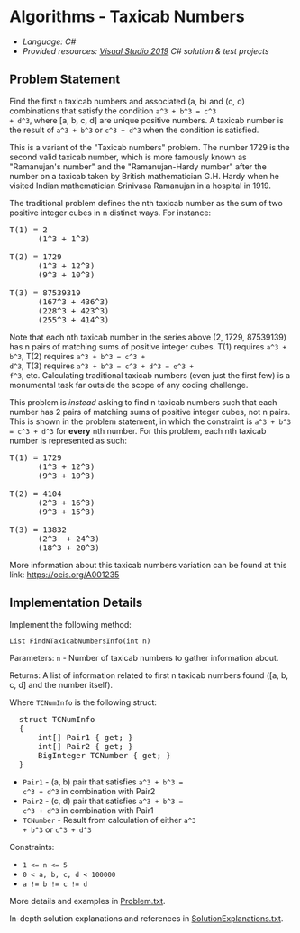 # Algorithms - Taxicab Numbers
- *Language: C#*
- *Provided resources: [Visual Studio 2019](https://docs.microsoft.com/en-us/visualstudio/releases/2019/release-notes) C# solution & test projects*

Problem Statement
-----------------

Find the first <code>n</code> taxicab numbers and associated (a, b) and (c, d) combinations that satisfy the condition <code>a^3 + b^3 = c^3 + d^3</code>, where [a, b, c, d] are unique positive numbers. A taxicab number is the result of <code>a^3 + b^3</code> or <code>c^3 + d^3</code> when the condition is satisfied.

This is a variant of the "Taxicab numbers" problem. The number 1729 is the second valid taxicab number, which is more famously known as "Ramanujan's number" and the "Ramanujan-Hardy number" after the number on a taxicab taken by British mathematician G.H. Hardy when he visited Indian mathematician Srinivasa Ramanujan in a hospital in 1919.

The traditional problem defines the nth taxicab number as the sum of two positive integer cubes in n distinct ways. For instance:
<pre>
T(1) = 2
      (1^3 + 1^3)

T(2) = 1729
      (1^3 + 12^3)
      (9^3 + 10^3)

T(3) = 87539319
      (167^3 + 436^3)
      (228^3 + 423^3)
      (255^3 + 414^3)
</pre>
Note that each nth taxicab number in the series above (2, 1729, 87539139) has n pairs of matching sums of positive integer cubes. T(1) requires <code>a^3 + b^3</code>, T(2) requires <code>a^3 + b^3 = c^3 + d^3</code>, T(3) requires <code>a^3 + b^3 = c^3 + d^3 = e^3 + f^3</code>, etc. Calculating traditional taxicab numbers (even just the first few) is a monumental task far outside the scope of any coding challenge.

This problem is *instead* asking to find n taxicab numbers such that each number has 2 pairs of matching sums of positive integer cubes, not n pairs. This is shown in the problem statement, in which the constraint is <code>a^3 + b^3 = c^3 + d^3</code> for **every** nth number. For this problem, each nth taxicab number is represented as such:
<pre>
T(1) = 1729
      (1^3 + 12^3)
      (9^3 + 10^3)

T(2) = 4104
      (2^3 + 16^3)
      (9^3 + 15^3)

T(3) = 13832
      (2^3  + 24^3)
      (18^3 + 20^3)
</pre>
More information about this taxicab numbers variation can be found at this link: https://oeis.org/A001235


Implementation Details
----------------------

Implement the following method:

<code>List<TCNumInfo> FindNTaxicabNumbersInfo(int n)</code>

Parameters:
  <code>n</code> - Number of taxicab numbers to gather information about.

Returns:
  A list of information related to first n taxicab numbers found ([a, b, c, d] and the number itself).

Where <code>TCNumInfo</code> is the following struct:
<pre>
  struct TCNumInfo
  {
      int[] Pair1 { get; }
      int[] Pair2 { get; }
      BigInteger TCNumber { get; }
  }
</pre>
* <code>Pair1</code> - (a, b) pair that satisfies <code>a^3 + b^3 = c^3 + d^3</code> in combination with Pair2
* <code>Pair2</code> - (c, d) pair that satisfies <code>a^3 + b^3 = c^3 + d^3</code> in combination with Pair1
* <code>TCNumber</code> - Result from calculation of either <code>a^3 + b^3</code> or <code>c^3 + d^3</code>


Constraints:

* <code>1 <= n <= 5</code>
* <code>0 < a, b, c, d < 100000</code>
* <code>a != b != c != d</code>
 
 
 More details and examples in [Problem.txt](TaxicabNumbers/Problem.txt).
 
 In-depth solution explanations and references in [SolutionExplanations.txt](TaxicabNumbers/SolutionExplanations.txt).
